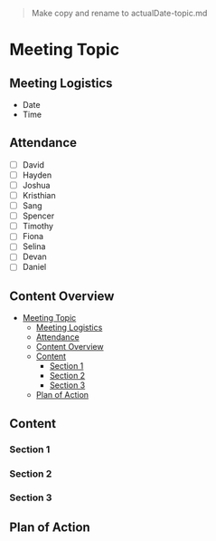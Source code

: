 > Make copy and rename to actualDate-topic.md
# Meeting Topic

## Meeting Logistics
- Date
- Time

## Attendance
-  [ ] David
-  [ ] Hayden
-  [ ] Joshua
-  [ ] Kristhian
-  [ ] Sang
-  [ ] Spencer
-  [ ] Timothy
-  [ ] Fiona
-  [ ] Selina
-  [ ] Devan
-  [ ] Daniel

## Content Overview
- [Meeting Topic](#meeting-topic)
  - [Meeting Logistics](#meeting-logistics)
  - [Attendance](#attendance)
  - [Content Overview](#content-overview)
  - [Content](#content)
    - [Section 1](#section-1)
    - [Section 2](#section-2)
    - [Section 3](#section-3)
  - [Plan of Action](#plan-of-action)

## Content

### Section 1


### Section 2


### Section 3


## Plan of Action
